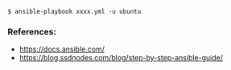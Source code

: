 ```$ ansible-playbook xxxx.yml -u ubuntu```


### References:
- https://docs.ansible.com/
- https://blog.ssdnodes.com/blog/step-by-step-ansible-guide/



